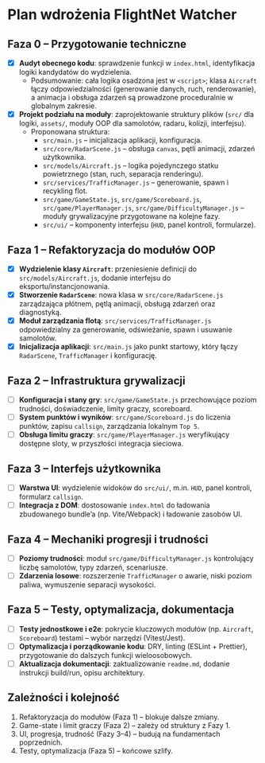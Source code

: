 # Plan wdrożenia FlightNet Watcher

## Faza 0 – Przygotowanie techniczne
- [x] **Audyt obecnego kodu**: sprawdzenie funkcji w `index.html`, identyfikacja logiki kandydatów do wydzielenia.
  - Podsumowanie: cała logika osadzona jest w `<script>`; klasa `Aircraft` łączy odpowiedzialności (generowanie danych, ruch, renderowanie), a animacja i obsługa zdarzeń są prowadzone proceduralnie w globalnym zakresie.
- [x] **Projekt podziału na moduły**: zaprojektowanie struktury plików (`src/` dla logiki, `assets/`, moduły OOP dla samolotów, radaru, kolizji, interfejsu).
  - Proponowana struktura:
    - `src/main.js` – inicjalizacja aplikacji, konfiguracja.
    - `src/core/RadarScene.js` – obsługa `canvas`, pętli animacji, zdarzeń użytkownika.
    - `src/models/Aircraft.js` – logika pojedynczego statku powietrznego (stan, ruch, separacja renderingu).
    - `src/services/TrafficManager.js` – generowanie, spawn i recykling flot.
    - `src/game/GameState.js`, `src/game/Scoreboard.js`, `src/game/PlayerManager.js`, `src/game/DifficultyManager.js` – moduły grywalizacyjne przygotowane na kolejne fazy.
    - `src/ui/` – komponenty interfejsu (`HUD`, panel kontroli, formularze).

## Faza 1 – Refaktoryzacja do modułów OOP
- [x] **Wydzielenie klasy `Aircraft`**: przeniesienie definicji do `src/models/Aircraft.js`, dodanie interfejsu do eksportu/instancjonowania.
- [x] **Stworzenie `RadarScene`**: nowa klasa w `src/core/RadarScene.js` zarządzająca płótnem, pętlą animacji, obsługą zdarzeń oraz diagnostyką.
- [x] **Moduł zarządzania flotą**: `src/services/TrafficManager.js` odpowiedzialny za generowanie, odświeżanie, spawn i usuwanie samolotów.
- [x] **Inicjalizacja aplikacji**: `src/main.js` jako punkt startowy, który łączy `RadarScene`, `TrafficManager` i konfigurację.

## Faza 2 – Infrastruktura grywalizacji
- [ ] **Konfiguracja i stany gry**: `src/game/GameState.js` przechowujące poziom trudności, doświadczenie, limity graczy, scoreboard.
- [ ] **System punktów i wyników**: `src/game/Scoreboard.js` do liczenia punktów, zapisu `callsign`, zarządzania lokalnym `Top 5`.
- [ ] **Obsługa limitu graczy**: `src/game/PlayerManager.js` weryfikujący dostępne sloty, w przyszłości integracja sieciowa.

## Faza 3 – Interfejs użytkownika
- [ ] **Warstwa UI**: wydzielenie widoków do `src/ui/`, m.in. `HUD`, panel kontroli, formularz `callsign`.
- [ ] **Integracja z DOM**: dostosowanie `index.html` do ładowania zbudowanego bundle’a (np. Vite/Webpack) i ładowanie zasobów UI.

## Faza 4 – Mechaniki progresji i trudności
- [ ] **Poziomy trudności**: moduł `src/game/DifficultyManager.js` kontrolujący liczbę samolotów, typy zdarzeń, scenariusze.
- [ ] **Zdarzenia losowe**: rozszerzenie `TrafficManager` o awarie, niski poziom paliwa, wymuszenie separacji wysokości.

## Faza 5 – Testy, optymalizacja, dokumentacja
- [ ] **Testy jednostkowe i e2e**: pokrycie kluczowych modułów (np. `Aircraft`, `Scoreboard`) testami – wybór narzędzi (Vitest/Jest).
- [ ] **Optymalizacja i porządkowanie kodu**: DRY, linting (ESLint + Prettier), przygotowanie do dalszych funkcji wieloosobowych.
- [ ] **Aktualizacja dokumentacji**: zaktualizowanie `readme.md`, dodanie instrukcji build/run, opisu architektury.

## Zależności i kolejność
1. Refaktoryzacja do modułów (Faza 1) – blokuje dalsze zmiany.
2. Game-state i limit graczy (Faza 2) – zależy od struktury z Fazy 1.
3. UI, progresja, trudność (Fazy 3–4) – budują na fundamentach poprzednich.
4. Testy, optymalizacja (Faza 5) – końcowe szlify.
